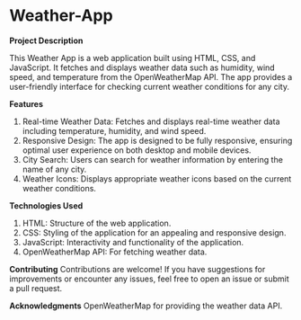 # Weather-App

**Project Description**

This Weather App is a web application built using HTML, CSS, and JavaScript. It fetches and displays weather data such as humidity, wind speed, and temperature from the OpenWeatherMap API. The app provides a user-friendly interface for checking current weather conditions for any city.

**Features**

1. Real-time Weather Data: Fetches and displays real-time weather data including temperature, humidity, and wind speed.
2. Responsive Design: The app is designed to be fully responsive, ensuring optimal user experience on both desktop and mobile 
   devices.
3. City Search: Users can search for weather information by entering the name of any city.
4. Weather Icons: Displays appropriate weather icons based on the current weather conditions.

**Technologies Used**

1. HTML: Structure of the web application.
2. CSS: Styling of the application for an appealing and responsive design.
3. JavaScript: Interactivity and functionality of the application.
4. OpenWeatherMap API: For fetching weather data.

**Contributing**
Contributions are welcome! If you have suggestions for improvements or encounter any issues, feel free to open an issue or submit a pull request.

**Acknowledgments**
OpenWeatherMap for providing the weather data API.
